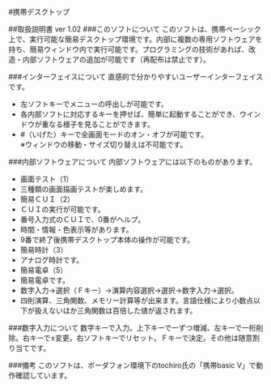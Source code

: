 #携帯デスクトップ

##取扱説明書 ver 1.02
###このソフトについて
このソフトは、携帯ベーシック上で、実行可能な簡易デスクトップ環境です。内部に複数の専用ソフトウェアを持ち、簡易ウィンドウ内で実行可能です。プログラミングの技術があれば、改造・内部ソフトウェアの追加が可能です（再配布は禁止です）。

###インターフェイスについて
直感的で分かりやすいユーザーインターフェイスです。
* 左ソフトキーでメニューの呼出しが可能です。
* 各内部ソフトに対応するキーを押せば、簡単に起動することができ、ウインドウが重なる様子を見ることができます。
* #（いげた）キーで全画面モードのオン・オフが可能です。  
※ウィンドウの移動・サイズ切り替えは不可能です。

###内部ソフトウェアについて
内部ソフトウェアには以下のものがあります。
* 画面テスト（1）
 * 三種類の画面描画テストが楽しめます。
* 簡易ＣＵＩ（2）
 * ＣＵＩの実行が可能です。
 * 番号入力式のＣＵＩで、0番がヘルプ。
 * 時間・情報・色表示等があります。
 * 9番で終了後携帯デスクトップ本体の操作が可能です。
* 簡易時計（3）
 * アナログ時計です。
* 簡易電卓（5）
 * 簡易電卓です。
 * 数字入力→選択（Ｆキー）→演算内容選択→選択→数字入力→選択。
 * 四則演算、三角関数、メモリー計算等が出来ます。言語仕様により小数点以下が扱えないほか三角関数は百倍した値が返されます。

###数字入力について
数字キーで入力。上下キーで一ずつ増減、左キーで一桁削除。右キーで±変更。右ソフトキーでリセット。Ｆキーで決定。その他は随意割り当てです。

###備考
このソフトは、ボーダフォン環境下のtochiro氏の「携帯basic V」で動作確認しています。
